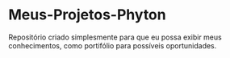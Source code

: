 # Meus-Projetos-Phyton
Repositório criado simplesmente para que eu possa exibir meus conhecimentos, como portifólio para possíveis oportunidades.
